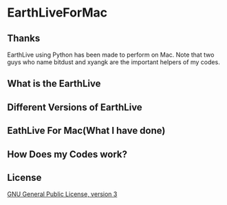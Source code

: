 # EarthLiveForMac

## Thanks
EarthLive using Python has been made to perform on Mac. Note that two guys who name bitdust and xyangk are the important helpers of my codes.

## What is the EarthLive

## Different Versions of EarthLive

## EathLive For Mac(What I have done)

## How Does my Codes work?

## License
[GNU General Public License, version 3](LICENSE)
